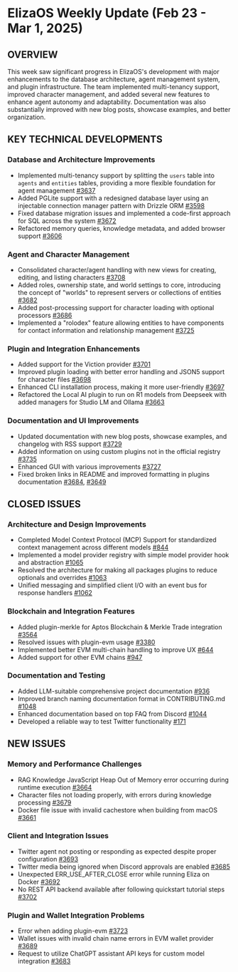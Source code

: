 # ElizaOS Weekly Update (Feb 23 - Mar 1, 2025)

## OVERVIEW
This week saw significant progress in ElizaOS's development with major enhancements to the database architecture, agent management system, and plugin infrastructure. The team implemented multi-tenancy support, improved character management, and added several new features to enhance agent autonomy and adaptability. Documentation was also substantially improved with new blog posts, showcase examples, and better organization.

## KEY TECHNICAL DEVELOPMENTS

### Database and Architecture Improvements
- Implemented multi-tenancy support by splitting the `users` table into `agents` and `entities` tables, providing a more flexible foundation for agent management [#3637](https://github.com/elizaos/eliza/pull/3637)
- Added PGLite support with a redesigned database layer using an injectable connection manager pattern with Drizzle ORM [#3598](https://github.com/elizaos/eliza/pull/3598)
- Fixed database migration issues and implemented a code-first approach for SQL across the system [#3672](https://github.com/elizaos/eliza/pull/3672)
- Refactored memory queries, knowledge metadata, and added browser support [#3606](https://github.com/elizaos/eliza/pull/3606)

### Agent and Character Management
- Consolidated character/agent handling with new views for creating, editing, and listing characters [#3708](https://github.com/elizaos/eliza/pull/3708)
- Added roles, ownership state, and world settings to core, introducing the concept of "worlds" to represent servers or collections of entities [#3682](https://github.com/elizaos/eliza/pull/3682)
- Added post-processing support for character loading with optional processors [#3686](https://github.com/elizaos/eliza/pull/3686)
- Implemented a "rolodex" feature allowing entities to have components for contact information and relationship management [#3725](https://github.com/elizaos/eliza/pull/3725)

### Plugin and Integration Enhancements
- Added support for the Viction provider [#3701](https://github.com/elizaos/eliza/pull/3701)
- Improved plugin loading with better error handling and JSON5 support for character files [#3698](https://github.com/elizaos/eliza/pull/3698)
- Enhanced CLI installation process, making it more user-friendly [#3697](https://github.com/elizaos/eliza/pull/3697)
- Refactored the Local AI plugin to run on R1 models from Deepseek with added managers for Studio LM and Ollama [#3663](https://github.com/elizaos/eliza/pull/3663)

### Documentation and UI Improvements
- Updated documentation with new blog posts, showcase examples, and changelog with RSS support [#3729](https://github.com/elizaos/eliza/pull/3729)
- Added information on using custom plugins not in the official registry [#3735](https://github.com/elizaos/eliza/pull/3735)
- Enhanced GUI with various improvements [#3727](https://github.com/elizaos/eliza/pull/3727)
- Fixed broken links in README and improved formatting in plugins documentation [#3684](https://github.com/elizaos/eliza/pull/3684), [#3649](https://github.com/elizaos/eliza/pull/3649)

## CLOSED ISSUES

### Architecture and Design Improvements
- Completed Model Context Protocol (MCP) Support for standardized context management across different models [#844](https://github.com/elizaos/eliza/issues/844)
- Implemented a model provider registry with simple model provider hook and abstraction [#1065](https://github.com/elizaos/eliza/issues/1065)
- Resolved the architecture for making all packages plugins to reduce optionals and overrides [#1063](https://github.com/elizaos/eliza/issues/1063)
- Unified messaging and simplified client I/O with an event bus for response handlers [#1062](https://github.com/elizaos/eliza/issues/1062)

### Blockchain and Integration Features
- Added plugin-merkle for Aptos Blockchain & Merkle Trade integration [#3564](https://github.com/elizaos/eliza/issues/3564)
- Resolved issues with plugin-evm usage [#3380](https://github.com/elizaos/eliza/issues/3380)
- Implemented better EVM multi-chain handling to improve UX [#644](https://github.com/elizaos/eliza/issues/644)
- Added support for other EVM chains [#947](https://github.com/elizaos/eliza/issues/947)

### Documentation and Testing
- Added LLM-suitable comprehensive project documentation [#936](https://github.com/elizaos/eliza/issues/936)
- Improved branch naming documentation format in CONTRIBUTING.md [#1048](https://github.com/elizaos/eliza/issues/1048)
- Enhanced documentation based on top FAQ from Discord [#1044](https://github.com/elizaos/eliza/issues/1044)
- Developed a reliable way to test Twitter functionality [#171](https://github.com/elizaos/eliza/issues/171)

## NEW ISSUES

### Memory and Performance Challenges
- RAG Knowledge JavaScript Heap Out of Memory error occurring during runtime execution [#3664](https://github.com/elizaos/eliza/issues/3664)
- Character files not loading properly, with errors during knowledge processing [#3679](https://github.com/elizaos/eliza/issues/3679)
- Docker file issue with invalid cachestore when building from macOS [#3661](https://github.com/elizaos/eliza/issues/3661)

### Client and Integration Issues
- Twitter agent not posting or responding as expected despite proper configuration [#3693](https://github.com/elizaos/eliza/issues/3693)
- Twitter media being ignored when Discord approvals are enabled [#3685](https://github.com/elizaos/eliza/issues/3685)
- Unexpected ERR_USE_AFTER_CLOSE error while running Eliza on Docker [#3692](https://github.com/elizaos/eliza/issues/3692)
- No REST API backend available after following quickstart tutorial steps [#3702](https://github.com/elizaos/eliza/issues/3702)

### Plugin and Wallet Integration Problems
- Error when adding plugin-evm [#3723](https://github.com/elizaos/eliza/issues/3723)
- Wallet issues with invalid chain name errors in EVM wallet provider [#3689](https://github.com/elizaos/eliza/issues/3689)
- Request to utilize ChatGPT assistant API keys for custom model integration [#3683](https://github.com/elizaos/eliza/issues/3683)
